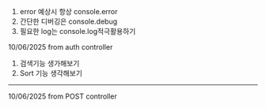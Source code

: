1. error 예상시 항상 console.error
2. 간단한 디버깅은 console.debug
3. 필요한 log는 console.log적극활용하기

10/06/2025 from auth controller

1. 검색기능 생가해보기
2. Sort 기능 생각해보기

---

10/06/2025 from POST controller
